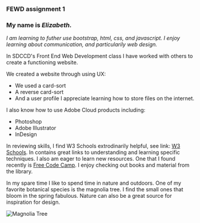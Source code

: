 ### FEWD assignment 1
### My name is  *Elizabeth.*

*I am learning to futher use bootstrap, html, css, and javascript. I enjoy learning about communication, and particularily web design.*

In SDCCD's Front End Web Development class I have worked with others to create a functioning website.


We created a website through using UX:
* We used a card-sort
* A reverse card-sort
* And a user profile
I appreciate learning how to store files on the internet.


I also know how to use Adobe Cloud products including:
* Photoshop
* Adobe Illustrator
* InDesign


In reviewing skills, I find W3 Schools extrodinarily helpful, see link: [W3 Schools](https://www.w3schools.com). In contains great links to understanding and learning specific techniques. I also am eager to learn new resources. One that I found recently is [Free Code Camp](https://www.freecodecamp.org ). I enjoy checking out books and material from the library.


In my spare time I like to spend time in nature and outdoors. One of my favorite botanical species is the magnolia tree. I find the small ones that bloom in the spring fabulous. Nature can also be a great source for inspiration for design.

![Magnolia Tree](https://c.pxhere.com/photos/1d/7a/spring_tulip_tree_flower_bloom_magnolia_magnolia_flower_nature_wood-1202316.jpg!d )
